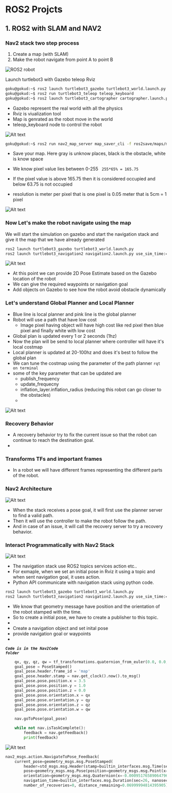 # ROS2 Projcts


## 1. ROS2 with SLAM and NAV2 




### Nav2 stack two step process

1. Create a map (with SLAM) 
2. Make the robot navigate from point A to point B

![ROS2 robot](Images/Nav2.png)


Launch turtlebot3 with Gazebo teleop Rviz



```sh
goku@gokud:~$ ros2 launch turtlebot3_gazebo turtlebot3_world.launch.py 
goku@gokud:~$ ros2 run turtlebot3_teleop teleop_keyboard 
goku@gokud:~$ ros2 launch turtlebot3_cartographer cartographer.launch.py use_sim_time:=True 
```

* Gazebo represent the real world with all the physics
* Rviz is viualization tool 
* Map is genrated as the robot move in the world
* teleop_keyboard node to control the robot

![Alt text](Images/map.png)

```sh
goku@gokud:~$ ros2 run nav2_map_server map_saver_cli -f ros2save/maps/mymap

```
- Save your map. Here gray is unknow places, black is the obstacle, white is know space

- We know pixel value lies between 0-255  <code> 255*65% = 165.75  </code>  

- If the pixel value is above 165.75 then it is considered occupied and below 63.75 is not occupied

- resolution is meter per pixel that is one pixel is 0.05 meter  that is 5cm = 1 pixel

![Alt text](Images/file.png)


### Now Let's make the robot navigate using the map 

We will start the simulation on gazebo and start the navigation stack and give it the map that we have already generated 

```sh
ros2 launch turtlebot3_gazebo turtlebot3_world.launch.py 
ros2 launch turtlebot3_navigation2 navigation2.launch.py use_sim_time:=True map:=ros2save/maps/mymap.yaml 

```
![Alt text](Images/Rviz.png)

- At this point we can provide 2D Pose Estimate based on the Gazebo location of the robot 
- We can give the required waypoints or navigation goal
- Add objects on Gazebo to see how the robot avoid obstacle dynamically 


### Let's understand Global Planner and Local Planner 

- Blue line is local planner and pink line is the global planner 
- Robot will use a path that have low cost
    - Image pixel having object will have high cost like red pixel then blue pixel and finally white with low cost 
- Global plan is updated every 1 or 2 seconds (1hz)
- Now the plan will be send to local planner where controller will have it's local costmap 
- Local planner is updated at 20-100hz and does it's best to follow the global plan 
- We can tune the costmap using the parameter of the path planner <code>rqt on terminal</code>
-  some of the key parameter that can be updated are 
    - publish_frequency
    - update_frequecny
    - inflation_layer.inflation_radius (reducing this robot can go closer to the obstacles)
    - 


![Alt text](Images/plan.png)


### Recovery Behavior

- A recovery behavior try to fix the current issue so that the robot can continue to reach the destination goal.
- 


### Transforms TFs  and important frames

- In a robot we will have different frames representing the different parts of the robot.



### Nav2 Architecture 

![Alt text](Images/Architect.png)

- When the stack receives a pose goal, it will first use the planner server to find a valid path. 
- Then it will use the controller to make the robot follow the path.
- And in case of an issue, it will call the recovery server to try a recovery behavior.


### Interact Programmatically with Nav2 Stack 

![Alt text](Images/Program.png)

- The navigation stack use ROS2 topics services action etc..
- For exmaple, when we set an initial pose in Rviz it using a topic and when sent navigation goal, it uses action.
- Python API communicate with navigation stack using python code.

```sh
ros2 launch turtlebot3_gazebo turtlebot3_world.launch.py 
ros2 launch turtlebot3_navigation2 navigation2.launch.py use_sim_time:=True map:=ros2save/maps/mymap.yaml 

```

- We know that geometry message have position and the orientation of the robot stamped with the time.
- So to create a initial pose, we have to create a publisher to this topic.
- 
- Create a navigation object and set inital pose 
- provide navigation goal or waypoints 
- 



<code>***Code is in the Nav2Code folder***</code>

```py
    qx, qy, qz, qw = tf_transformations.quaternion_from_euler(0.0, 0.0, 1.57)
    goal_pose = PoseStamped()
    goal_pose.header.frame_id = 'map'
    goal_pose.header.stamp = nav.get_clock().now().to_msg()
    goal_pose.pose.position.x = 3.5
    goal_pose.pose.position.y = 1.0
    goal_pose.pose.position.z = 0.0
    goal_pose.pose.orientation.x = qx
    goal_pose.pose.orientation.y = qy
    goal_pose.pose.orientation.z = qz
    goal_pose.pose.orientation.w = qw

    nav.goToPose(goal_pose)

    while not nav.isTaskComplete():
        feedback = nav.getFeedback()
        print(feedback)
```


![Alt text](Images/nav_res.png)


```py
nav2_msgs.action.NavigateToPose_Feedback(
    current_pose=geometry_msgs.msg.PoseStamped(
        header=std_msgs.msg.Header(stamp=builtin_interfaces.msg.Time(sec=1818, nanosec=410000000), frame_id='map'), 
        pose=geometry_msgs.msg.Pose(position=geometry_msgs.msg.Point(x=3.459553500671068, y=0.9892593084058563, z=0.010001855494049965), 
        orientation=geometry_msgs.msg.Quaternion(x=-0.0009517658906479603, y=-0.0005040175602365947, z=0.6130913289260752, w=0.7900113053011631))), 
        navigation_time=builtin_interfaces.msg.Duration(sec=26, nanosec=486000000), estimated_time_remaining=builtin_interfaces.msg.Duration(sec=0, nanosec=0), 
        number_of_recoveries=0, distance_remaining=0.06999994814395905)

```